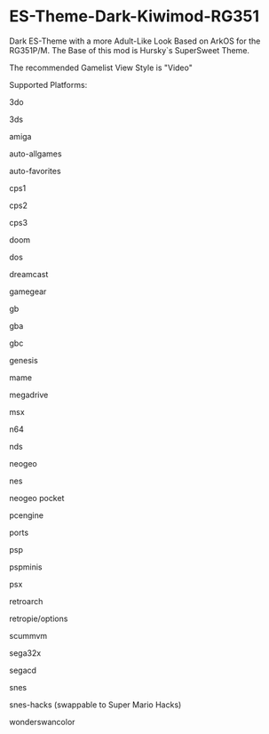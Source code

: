 # ES-Theme-Dark-Kiwimod-RG351
Dark ES-Theme with a more Adult-Like Look Based on ArkOS for the RG351P/M.
The Base of this mod is Hursky`s SuperSweet Theme.

The recommended Gamelist View Style is "Video"

Supported Platforms:

3do

3ds

amiga

auto-allgames

auto-favorites

cps1

cps2

cps3

doom

dos

dreamcast

gamegear

gb

gba

gbc

genesis

mame

megadrive

msx

n64

nds

neogeo

nes

neogeo pocket

pcengine

ports

psp

pspminis

psx

retroarch

retropie/options

scummvm

sega32x

segacd

snes

snes-hacks (swappable to Super Mario Hacks)

wonderswancolor
